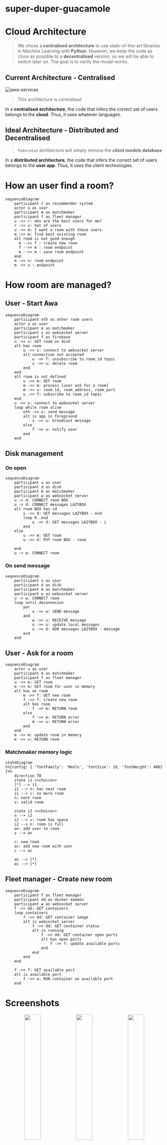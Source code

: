 # super-duper-guacamole

# Cloud Architecture

> We chose a **centralised architecture** to use state-of-the-art libraries in Machine Learning with **Python**. However, we keep the code as close as possible to a **decentralised** version, so we will be able to switch later on. The goal is to verify the model works.

## Current Architecture - Centralised

![awa-services](./diagram-cloud-architecture/awa_service.png)

> This architecture is *centralised*

In a **centralised architecture**, the code that infers the correct set of users belongs to the **cloud**. Thus, it uses whatever languages.

## Ideal Architecture - Distributed and Decentralised

> `Federated` architecture will simply remove the **_client models_ database**

In a **distributed architecture**, the code that infers the correct set of users belongs to the **user app**. Thus, it uses the client technologies.

# How an user find a room?

```mermaid
sequenceDiagram
    participant r as recommender system
    actor u as user
    participant m as matchmaker
    participant f as fleet manager
    u ->> r: who are the best users for me?
    r ->> u: Set of users
    u ->> m: I want a room with these users
    m ->> m: find best existing room
    alt room is not good enough
      m -->> f : create new room
      f -->> m : room endpoint
      m -->> m : save room endpoint
    end
    m ->> u: room endpoint
    m ->> u : endpoint
```

# How room are managed?

## User - Start Awa

```mermaid
sequenceDiagram
    participant oth as other room users
    actor u as user
    participant m as matchmaker
    participant s as websocket server
    participant f as firebase
    u ->> u: GET room on disk
    alt has room
        u ->> s: connect to websocket server
        alt connection not accepted
            u ->> f: unsubscribe to room_id topic
            u ->> u: delete room
        end
    end
    alt room is not defined
        u ->> m: GET room
        m ->> m: process [user ask for a room]
        m ->> u: room_id, room_address, room_port
        u ->> f: subscribe to room_id topic
    end
    u ->> s: connect to websocket server
    loop while room alive
        oth ->> s: send message
        alt is app in foreground
            s ->> u: broadcast message
        else
            f ->> u: notify user
        end
    end
```

## Disk management

### On open

```mermaid
sequenceDiagram
    participant u as user
    participant d as disk
    participant m as matchmaker
    participant w as websocket server
    u -> d: CONNECT room BOX
    u -> d: CONNECT messages LAZYBOX
    alt room BOX has id
        u ->> d: GET messages LAZYBOX - end
        loop 0..end
            u ->> d: GET messages LAZYBOX - i
        end
    else
        u ->> m: GET room
        u ->> d: PUT room BOX - room
        
    end
    u -> w: CONNECT room
```

### On send message

```mermaid
sequenceDiagram
    participant u as user
    participant d as disk
    participant m as matchmaker
    participant w as websocket server
    u -> w: CONNECT room
    loop until deconnexion
        par
            u ->> w: SEND message
        and
            w ->> u: RECEIVE message
            u ->> u: update local messages
            u ->> d: ADD messages LAZYBOX - message
        end
    end
```

## User - Ask for a room

```mermaid
sequenceDiagram
    actor u as user
    participant m as matchmaker
    participant f as fleet manager
    u ->> m: GET room
    m ->> m: GET room for user in memory
    alt has no room
        m ->> f: GET new room
        f ->> f: create new room
        alt has room
            f ->> m: RETURN room
        else
            f ->> m: RETURN error
            m ->> u: RETURN error
        end
    end
    m ->> m: update room in memory
    m ->> u: RETURN room
```

### Matchmaker memory logic

```mermaid
stateDiagram
%%{config: { 'fontFamily': 'Menlo', 'fontSize': 18, 'fontWeight': 400} }%%
    direction TB
    state i1 <<choice>>
    [*] --> i1
    i1 --> n: has next room
    i1 --> c: no more room
    n: next room
    v: valid room

    state i2 <<choice>>
    n --> i2
    i2 --> v: room has space
    i2 --> n: room is full
    an: add user to room
    v --> an

    c: new room
    ac: add new room with user
    c --> ac

    an --> [*]
    ac --> [*]
```

## Fleet manager - Create new room

```mermaid
sequenceDiagram
    participant f as fleet manager
    participant dd as docker daemon
    participant w as websocket server
    f ->> dd: GET containers
    loop containers
        f ->> dd: GET container image
        alt is websocket server
            f ->> dd: GET container status
            alt is running
                f ->> dd: GET container open ports
                alt has open ports
                    f ->> f: update available ports
                end
            end
        end
    end

    f ->> f: GET available port
    alt is available port
        f ->> w: RUN container on available port
    end
```

# Screenshots

<p float="left" align="middle">
    <img src="./screenshots/screenshot_0693.PNG" width="32%">
    <img src="./screenshots/screenshot_0694.PNG" width="32%">
    <img src="./screenshots/screenshot_0695.PNG" width="32%">
    <img src="./screenshots/screenshot_0696.PNG" width="32%">
    <img src="./screenshots/screenshot_0697.PNG" width="32%">
    <img src="./screenshots/screenshot_0703.PNG" width="32%">
    <img src="./screenshots/screenshot_0704.PNG" width="32%">
</p>

---

### Note on Godot

Using **Godot** for a simple chat may *not be the best idea*. Indeed, **Godot** is really useful when it comes to *real-time 2D* and *real-time 3D*. Using a standard technology (*ReactNative*) would be more appropriate here.

### Note on Flutter

**Flutter** is quicker to setup than **React Native** *(I mean, literally quicker, it doesn't burn my laptop)*. I've used (Flutter Chat UI)[https://pub.dev/packages/flutter_chat_ui] to get a first chat without coding. *The same framework was available with **React Native***


<details><summary>Codebase</summary>
<p>
```sh
# macOS: brew install cloc
>> cloc --exclude-ext=md .
     962 text files.
     603 unique files.                                          
     671 files ignored.

github.com/AlDanial/cloc v 1.92  T=0.73 s (827.3 files/s, 80211.0 lines/s)
-----------------------------------------------------------------------------------
Language                         files          blank        comment           code
-----------------------------------------------------------------------------------
Objective-C                        136           3437           3601          17614
XML                                182            277             46           8544
C/C++ Header                       230           2767           9304           5339
C                                    6            439            344           2031
Markdown                             1            315              0           1494
JSON                                12              4              0            760
Dart                                 5             53             63            324
C++                                  5             81             29            317
Bourne Shell                         2             24             25            178
CMake                                4             34             30            167
Bourne Again Shell                   1             19             20            121
Gradle                               3             21              1            103
HTML                                 1              9             15             80
Windows Resource File                1             23             29             69
DOS Batch                            1             24              2             64
YAML                                 2             19             81             31
Java                                 1              3              5             26
Properties                           5              0              2             18
Swift                                1              1              0             12
Ruby                                 1              1              6             11
Kotlin                               1              2              0              4
D                                    2              0              0              2
-----------------------------------------------------------------------------------
SUM:                               603           7553          13603          37309
-----------------------------------------------------------------------------------
```

</p>
</details>